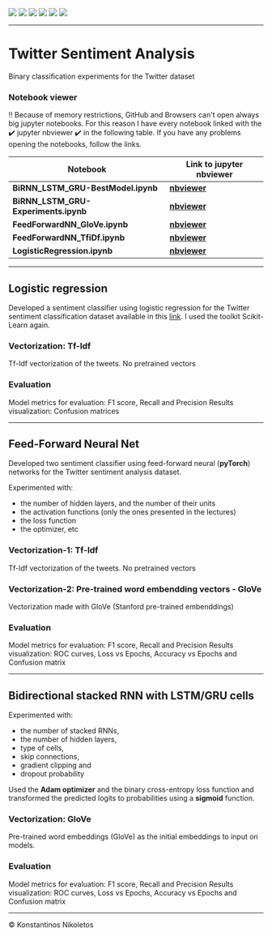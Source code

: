 ![](https://img.shields.io/badge/PyTorch%20-%23EE4C2C.svg?&style=for-the-badge&logo=PyTorch&logoColor=white)
![](https://img.shields.io/badge/pandas%20-%23150458.svg?&style=for-the-badge&logo=pandas&logoColor=white)
![](https://img.shields.io/badge/numpy%20-%23013243.svg?&style=for-the-badge&logo=numpy&logoColor=white)
![](https://img.shields.io/badge/python%20-%2314354C.svg?&style=for-the-badge&logo=python&logoColor=white)
![](https://img.shields.io/badge/Jupyter%20-%23F37626.svg?&style=for-the-badge&logo=Jupyter&logoColor=white)
![](https://img.shields.io/badge/Twitter%20-%231DA1F2.svg?&style=for-the-badge&logo=Twitter&logoColor=white)


---
# Twitter Sentiment Analysis
Binary classification experiments for the Twitter dataset

###  Notebook viewer

‼️ Because of memory restrictions, GitHub and Browsers can't open  always big jupyter notebooks. 
For this reason I have every notebook linked with the ✔️ jupyter nbviewer ✔️ in the following table. 
If you have any problems opening the notebooks, follow the links.  

|Notebook | Link to jupyter nbviewer |
|----|----|
| __BiRNN_LSTM_GRU-BestModel.ipynb__ | [__nbviewer__](https://nbviewer.jupyter.org/github/Nikoletos-K/Twitter-Sentiment-Analysis/blob/main/BiRNN_LSTM_GRU-BestModel.ipynb) |
| __BiRNN_LSTM_GRU-Experiments.ipynb__ | [__nbviewer__](https://nbviewer.jupyter.org/github/Nikoletos-K/Twitter-Sentiment-Analysis/blob/main/BiRNN_LSTM_GRU-Experiments.ipynb) |
| __FeedForwardNN_GloVe.ipynb__ | [__nbviewer__](https://nbviewer.jupyter.org/github/Nikoletos-K/Twitter-Sentiment-Analysis/blob/main/FeedForwardNN_GloVe.ipynb) |
| __FeedForwardNN_TfiDf.ipynb__ | [__nbviewer__](https://nbviewer.jupyter.org/github/Nikoletos-K/Twitter-Sentiment-Analysis/blob/main/FeedForwardNN_TfiDf.ipynb) |
| __LogisticRegression.ipynb__ | [__nbviewer__](https://nbviewer.jupyter.org/github/Nikoletos-K/Twitter-Sentiment-Analysis/blob/main/LogisticRegression.ipynb) |


---
## Logistic regression
Developed a sentiment classifier using logistic regression for the Twitter sentiment classification dataset available in this [link](https://drive.google.com/file/d/1dTIWNpjlrnTQBIQtaGOh0jCRYZiAQO79/view?usp=sharing). I used the
toolkit Scikit-Learn again. 

### Vectorization: Tf-Idf
Tf-Idf vectorization of the tweets. No pretrained vectors

### Evaluation
Model metrics for evaluation: F1 score, Recall and Precision
Results visualization: Confusion matrices

---

## Feed-Forward Neural Net

Developed two sentiment classifier using feed-forward neural (__pyTorch__) networks for the Twitter sentiment
analysis dataset.

Experimented with:
- the number of hidden layers, and the number of their units
- the activation functions (only the ones presented in the lectures)
- the loss function
- the optimizer, etc

### Vectorization-1: Tf-Idf
Tf-Idf vectorization of the tweets. No pretrained vectors

### Vectorization-2: Pre-trained word embendding vectors - __GloVe__
Vectorization made with GloVe (Stanford pre-trained embenddings)

### Evaluation
Model metrics for evaluation: F1 score, Recall and Precision
Results visualization: ROC curves, Loss vs Epochs, Accuracy vs Epochs and Confusion matrix

---

## Bidirectional stacked RNN with LSTM/GRU cells

Experimented with:
- the number of stacked RNNs,
- the number of hidden layers, 
- type of cells,
- skip connections, 
- gradient clipping and 
- dropout probability

Used the __Adam optimizer__ and the binary cross-entropy loss function and transformed the predicted logits to probabilities using a __sigmoid__ function.

### Vectorization: GloVe
Pre-trained word embeddings (GloVe) as the initial embeddings to input on models.

### Evaluation
Model metrics for evaluation: F1 score, Recall and Precision
Results visualization: ROC curves, Loss vs Epochs, Accuracy vs Epochs and Confusion matrix

---

© Konstantinos Nikoletos
